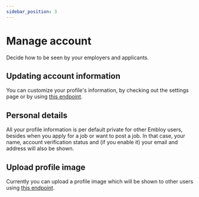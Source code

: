 ```yaml
---
sidebar_position: 3
---
```


# Manage account

Decide how to be seen by your employers and applicants.

## Updating account information

You can customize your profile's information, by checking out the settings page or by using [this endpoint](https://www.postman.com/embloy/workspace/embloy-workspace/request/24977803-a962de05-cf83-4c29-8495-1bdacf06454d).

## Personal details

All your profile information is per default private for other Embloy users, besides when you apply for a job or want to post a job. In that case, your name, account verification status and (if you enable it) your email and address will also be shown. 

## Upload profile image

Currently you can upload a profile image which will be shown to other users using [this endpoint](https://www.postman.com/embloy/workspace/embloy-workspace/request/24977803-1f248aac-ce80-4543-8671-034c8d351188).